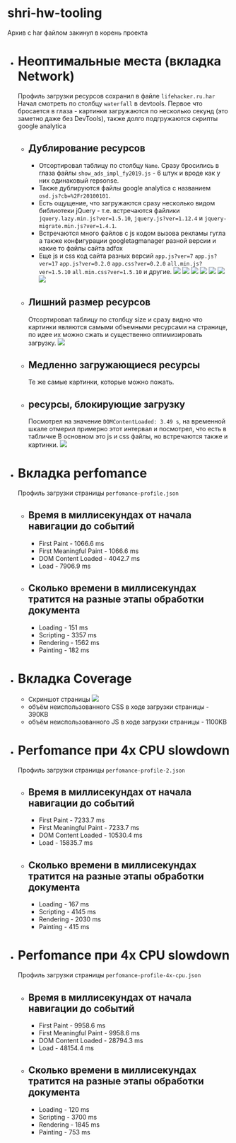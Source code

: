 # shri-hw-tooling

Архив с har файлом закинул в корень проекта
- # Неоптимальные места (вкладка Network)
  Профиль загрузки ресурсов сохранил в файле `lifehacker.ru.har`
  Начал смотреть по столбцу `waterfall` в devtools. Первое что бросается в глаза - картинки загружаются по несколько секунд (это заметно даже без DevTools), также долго подгружаются скрипты google analytica
  - ## Дублирование ресурсов
    - Отсортировал таблицу по столбцу `Name`. Сразу бросились в глаза файлы `show_ads_impl_fy2019.js` - 6 штук и вроде как у них одинаковый repsonse. 
    - Также дублируются файлы google analytica с названием `osd.js?cb=%2Fr20100101`.
    - Есть ощущение, что загружаются сразу несколько видом библиотеки jQuery - т.е. встречаются файлики `jquery.lazy.min.js?ver=1.5.10`, `jquery.js?ver=1.12.4` и `jquery-migrate.min.js?ver=1.4.1`.
    - Встречаются много файлов с js кодом вызова рекламы гугла а также конфигурации googletagmanager разной версии и какие то файлы сайта adfox
    - Еще js и css код сайта разных версий `app.js?ver=7` `app.js?ver=17` `app.js?ver=0.2.0` `app.css?ver=0.2.0` `all.min.js?ver=1.5.10` `all.min.css?ver=1.5.10` и другие.
    ![](screenshots/repeat/1.png)
    ![](screenshots/repeat/2.png)
    ![](screenshots/repeat/3.png)
    ![](screenshots/repeat/4.png)
    ![](screenshots/repeat/5.png)
    ![](screenshots/repeat/6.png)
    ![](screenshots/repeat/7.png)
  - ## Лишний размер ресурсов
    Отсортировал таблицу по столбцу size и сразу видно что картинки являются самыми объемными ресурсами на странице, по идее их можно сжать и существенно оптимизировать загрузку.
    ![](screenshots/size/1.png)
  - ## Медленно загружающиеся ресурсы
    Те же самые картинки, которые можно пожать.
  - ## ресурсы, блокирующие загрузку
    Посмотрел на значение `DOMContentLoaded: 3.49 s`, на временной шкале отмерил примерно этот интервал и посмотрел, что есть в табличке В основном это js и css файлы, но встречаются также и картинки.
    ![](screenshots/blocking/1.png)

- # Вкладка perfomance
  Профиль загрузки страницы `perfomance-profile.json`
  - ## Время в миллисекундах от начала навигации до событий
    - First Paint - 1066.6 ms
    - First Meaningful Paint - 1066.6 ms
    - DOM Content Loaded - 4042.7 ms
    - Load - 7906.9 ms
  - ## Сколько времени в миллисекундах тратится на разные этапы обработки документа
    - Loading - 151 ms
    - Scripting - 3357 ms
    - Rendering - 1562 ms
    - Painting - 182 ms

- # Вкладка Coverage
  - Скриншот страницы
    ![](screenshots/coverage/1.png)
  - объём неиспользованного CSS в ходе загрузки страницы - 390KB
  - объём неиспользованного JS в ходе загрузки страницы - 1100KB

- # Perfomance при 4x CPU slowdown
  Профиль загрузки страницы `perfomance-profile-2.json`
  - ## Время в миллисекундах от начала навигации до событий
    - First Paint - 7233.7 ms
    - First Meaningful Paint - 7233.7 ms
    - DOM Content Loaded - 10530.4 ms
    - Load - 15835.7 ms
  - ## Сколько времени в миллисекундах тратится на разные этапы обработки документа
    - Loading - 167 ms
    - Scripting - 4145 ms
    - Rendering - 2030 ms
    - Painting - 415 ms

- # Perfomance при 4x CPU slowdown
  Профиль загрузки страницы `perfomance-profile-4x-cpu.json`
  - ## Время в миллисекундах от начала навигации до событий
    - First Paint - 9958.6 ms
    - First Meaningful Paint - 9958.6 ms
    - DOM Content Loaded - 28794.3 ms
    - Load - 48154.4 ms
  - ## Сколько времени в миллисекундах тратится на разные этапы обработки документа
    - Loading - 120 ms
    - Scripting - 3700 ms
    - Rendering - 1845 ms
    - Painting - 753 ms